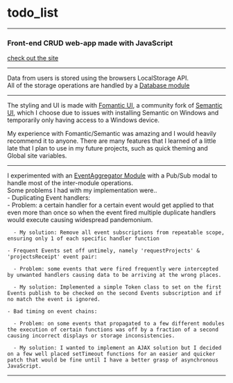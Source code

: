 # todo_list
 ---
 ### Front-end CRUD web-app made with JavaScript

 [check out the site](https://kiizerd.github.io/todo_list/dist/)

 ---

  Data from users is stored using the browsers LocalStorage API.  
  All of the storage operations are handled by a [Database module](https://github.com/kiizerd/todo_list/blob/main/src/database.js) 

 ---

  The styling and UI is made with [Fomantic UI](https://fomantic-ui.com/), a community fork of [Semantic UI](https://semantic-ui.com/), which I choose due to issues with installing Semantic on Windows and temporarily only having access to a Windows device.

  My experience with Fomantic/Semantic was amazing and I would heavily recommend it to anyone. 
  There are many features that I learned of a little late that I plan to use in my future projects, such as quick theming and Global site variables.

 ---

  I experimented with an [EventAggregator Module](https://github.com/kiizerd/todo_list/blob/main/src/events.js) with a Pub/Sub modal to handle most of the inter-module operations.  
  Some problems I had with my implementation were..      
    - Duplicating Event handlers:  
      - Problem: a certain handler for a certain event would get applied to that even more than once so when the event fired multiple duplicate handlers would execute causing widespread pandemonium.  
       
      - My solution: Remove all event subscriptions from repeatable scope, ensuring only 1 of each specific handler function  
       
    - Frequent Events set off untimely, namely 'requestProjects' & 'projectsReceipt' event pair:  
  
      - Problem: some events that were fired frequently were intercepted by unwanted handlers causing data to be arriving at the wrong places.  
        
      - My solution: Implemented a simple Token class to set on the first Events publish to be checked on the second Events subscription and if no match the event is ignored.  
  
    - Bad timing on event chains:  
      
      - Problem: on some events that propagated to a few different modules the execution of certain functions was off by a fraction of a second causing incorrect displays or storage inconsistencies.  
        
      - My solution: I wanted to implement an AJAX solution but I decided on a few well placed setTimeout functions for an easier and quicker patch that would be fine until I have a better grasp of asynchronous JavaScript.  

 ---
    
